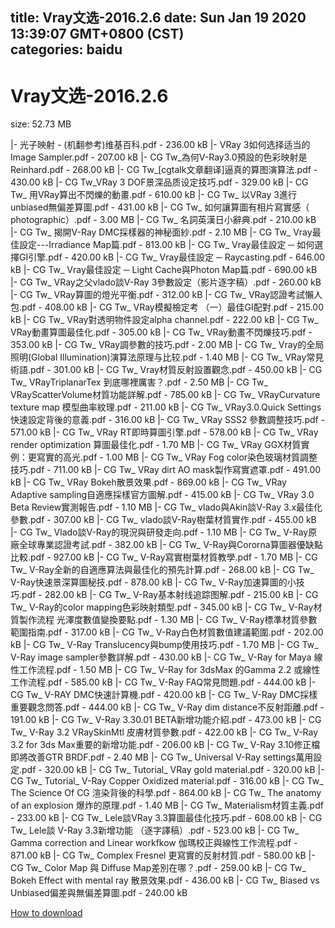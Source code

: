 
title: Vray文选-2016.2.6
date: Sun Jan 19 2020 13:39:07 GMT+0800 (CST)    
categories: baidu
---

# Vray文选-2016.2.6
size: 52.73 MB
 
 
|- 光子映射 - (机翻参考)维基百科.pdf - 236.00 kB
|- VRay 3如何选择适当的Image Sampler.pdf - 207.00 kB
|- CG Tw_為何V-Ray3.0預設的色彩映射是Reinhard.pdf - 268.00 kB
|- CG Tw_[cgtalk文章翻译]逼真的算图演算法.pdf - 430.00 kB
|- CG Tw_VRay 3 DOF景深品质设定技巧.pdf - 329.00 kB
|- CG Tw_ 用VRay算出不閃爍的動畫.pdf - 610.00 kB
|- CG Tw_ 以VRay 3進行unbiased無偏差算圖.pdf - 431.00 kB
|- CG Tw_ 如何讓算圖有相片寫實感（ photographic）.pdf - 3.00 MB
|- CG Tw_ 名詞英漢日小辭典.pdf - 210.00 kB
|- CG Tw_ 揭開V-Ray DMC採樣器的神秘面紗.pdf - 2.10 MB
|- CG Tw_ Vray最佳設定---Irradiance Map篇.pdf - 813.00 kB
|- CG Tw_ Vray最佳設定 ─ 如何選擇GI引擎.pdf - 420.00 kB
|- CG Tw_ Vray最佳設定 ─ Raycasting.pdf - 646.00 kB
|- CG Tw_ Vray最佳設定 ─ Light Cache與Photon Map篇.pdf - 690.00 kB
|- CG Tw_ VRay之父vlado談V-Ray 3參數設定（影片逐字稿）.pdf - 260.00 kB
|- CG Tw_ VRay算圖的燈光平衡.pdf - 312.00 kB
|- CG Tw_ VRay認證考試懶人包.pdf - 408.00 kB
|- CG Tw_ VRay模擬檢定考 （一）最佳GI配對.pdf - 215.00 kB
|- CG Tw_ VRay對透明物件設定alpha channel.pdf - 222.00 kB
|- CG Tw_ VRay動畫算圖最佳化.pdf - 305.00 kB
|- CG Tw_ VRay動畫不閃爍技巧.pdf - 353.00 kB
|- CG Tw_ VRay調參數的技巧.pdf - 2.00 MB
|- CG Tw_ Vray的全局照明(Global Illumination)演算法原理与比较.pdf - 1.40 MB
|- CG Tw_ VRay常見術語.pdf - 301.00 kB
|- CG Tw_ Vray材質反射設置觀念.pdf - 450.00 kB
|- CG Tw_ VRayTriplanarTex 到底哪裡厲害？.pdf - 2.50 MB
|- CG Tw_ VRayScatterVolume材質功能詳解.pdf - 785.00 kB
|- CG Tw_ VRayCurvature texture map 模型曲率紋理.pdf - 211.00 kB
|- CG Tw_ VRay3.0.Quick Settings快速設定背後的意義.pdf - 316.00 kB
|- CG Tw_ VRay SSS2 參數調整技巧.pdf - 571.00 kB
|- CG Tw_ VRay RT即時算圖引擎.pdf - 578.00 kB
|- CG Tw_ VRay render optimization 算圖最佳化.pdf - 1.70 MB
|- CG Tw_ VRay GGX材質實例：更寫實的高光.pdf - 1.00 MB
|- CG Tw_ VRay Fog color染色玻璃材質調整技巧.pdf - 711.00 kB
|- CG Tw_ VRay dirt AO mask製作寫實遮罩.pdf - 491.00 kB
|- CG Tw_ VRay Bokeh散景效果.pdf - 869.00 kB
|- CG Tw_ VRay Adaptive sampling自適應採樣官方圖解.pdf - 415.00 kB
|- CG Tw_ VRay 3.0 Beta Review實測報告.pdf - 1.10 MB
|- CG Tw_ vlado與Akin談V-Ray 3.x最佳化參數.pdf - 307.00 kB
|- CG Tw_ vlado談V-Ray樹葉材質實作.pdf - 455.00 kB
|- CG Tw_ Vlado談V-Ray的現況與研發走向.pdf - 1.10 MB
|- CG Tw_ V-Ray原廠全球專業認證考試.pdf - 382.00 kB
|- CG Tw_ V-Ray與Cororna算圖器優缺點比較.pdf - 927.00 kB
|- CG Tw_ V-Ray寫實樹葉材質教學.pdf - 1.70 MB
|- CG Tw_ V-Ray全新的自適應算法與最佳化的預先計算.pdf - 268.00 kB
|- CG Tw_ V-Ray快速景深算圖秘技.pdf - 878.00 kB
|- CG Tw_ V-Ray加速算圖的小技巧.pdf - 282.00 kB
|- CG Tw_ V-Ray基本射线追踪图解.pdf - 215.00 kB
|- CG Tw_ V-Ray的color mapping色彩映射類型.pdf - 345.00 kB
|- CG Tw_ V-Ray材質製作流程 光澤度數值變換要點.pdf - 1.30 MB
|- CG Tw_ V-Ray標準材質參數範圍指南.pdf - 317.00 kB
|- CG Tw_ V-Ray白色材質數值建議範圍.pdf - 202.00 kB
|- CG Tw_ V-Ray Translucency與bump使用技巧.pdf - 1.70 MB
|- CG Tw_ V-Ray image sampler參數詳解.pdf - 430.00 kB
|- CG Tw_ V-Ray for Maya 線性工作流程.pdf - 1.50 MB
|- CG Tw_ V-Ray for 3dsMax 的Gamma 2.2 或線性工作流程.pdf - 585.00 kB
|- CG Tw_ V-Ray FAQ常見問題.pdf - 444.00 kB
|- CG Tw_ V-RAY DMC快速計算機.pdf - 420.00 kB
|- CG Tw_ V-Ray DMC採樣重要觀念問答.pdf - 444.00 kB
|- CG Tw_ V-Ray dim distance不反射距離.pdf - 191.00 kB
|- CG Tw_ V-Ray 3.30.01 BETA新增功能介紹.pdf - 473.00 kB
|- CG Tw_ V-Ray 3.2 VRaySkinMtl 皮膚材質參數.pdf - 422.00 kB
|- CG Tw_ V-Ray 3.2 for 3ds Max重要的新增功能.pdf - 206.00 kB
|- CG Tw_ V-Ray 3.10修正檔即將改善GTR BRDF.pdf - 2.40 MB
|- CG Tw_ Universal V-Ray settings萬用設定.pdf - 320.00 kB
|- CG Tw_ Tutorial_ VRay gold material.pdf - 320.00 kB
|- CG Tw_ Tutorial_ V-Ray Copper Oxidized material.pdf - 316.00 kB
|- CG Tw_ The Science Of CG 渲染背後的科學.pdf - 864.00 kB
|- CG Tw_ The anatomy of an explosion 爆炸的原理.pdf - 1.40 MB
|- CG Tw_ Materialism材質主義.pdf - 233.00 kB
|- CG Tw_ Lele談VRay 3.3算圖最佳化技巧.pdf - 608.00 kB
|- CG Tw_ Lele談 V-Ray 3.3新增功能 （逐字譯稿）.pdf - 523.00 kB
|- CG Tw_ Gamma correction and Linear workfkow 伽瑪校正與線性工作流程.pdf - 871.00 kB
|- CG Tw_ Complex Fresnel 更寫實的反射材質.pdf - 580.00 kB
|- CG Tw_ Color Map 與 Diffuse Map差別在哪？.pdf - 259.00 kB
|- CG Tw_ Bokeh Effect with mental ray 散景效果.pdf - 436.00 kB
|- CG Tw_ Biased vs Unbiased偏差與無偏差算圖.pdf - 240.00 kB

[How to download](https://bpcam.bemobtrk.com/go/2ceec3aa-1ca2-46d6-b9ff-aaa5c184517c?jno=3631)